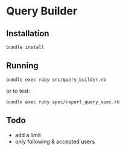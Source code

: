 # Query Builder

## Installation

    bundle install

## Running

    bundle exec ruby src/query_builder.rb

or to test:

    bundle exec ruby spec/report_query_spec.rb

## Todo

 - add a limit
 - only following & accepted users
